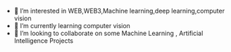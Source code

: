 
- 👀 I’m interested in WEB,WEB3,Machine learning,deep learning,computer vision
- 🌱 I’m currently learning computer vision
- 💞️ I’m looking to collaborate on some Machine Learning , Artificial Intelligence Projects
  

<!---
Klaus073/Klaus073 is a ✨ special ✨ repository because its `README.md` (this file) appears on your GitHub profile.
You can click the Preview link to take a look at your changes.
--->
